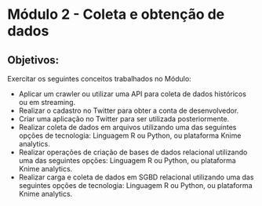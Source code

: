 
# Módulo 2 - Coleta e obtenção de dados
## Objetivos:
Exercitar os seguintes conceitos trabalhados no Módulo:
- Aplicar um crawler ou utilizar uma API para coleta de dados históricos ou em streaming.
- Realizar o cadastro no Twitter para obter a conta de desenvolvedor.
- Criar uma aplicação no Twitter para ser utilizada posteriormente.
- Realizar coleta de dados em arquivos utilizando uma das seguintes opções de tecnologia: Linguagem R ou Python, ou plataforma Knime analytics.
- Realizar operações de criação de bases de dados relacional utilizando uma das seguintes opções: Linguagem R ou Python, ou plataforma Knime analytics.
- Realizar carga e coleta de dados em SGBD relacional utilizando uma das seguintes opções de tecnologia: Linguagem R ou Python, ou plataforma Knime analytics.
